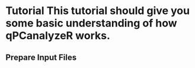 <h1> Tutorial
  This tutorial should give you some basic understanding of how qPCanalyzeR works. 
  
  <h2> Prepare Input Files
